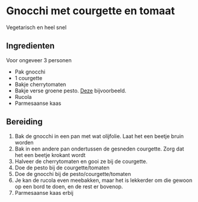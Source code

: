 # Gnocchi met courgette en tomaat
Vegetarisch en heel snel

## Ingredienten
Voor ongeveer 3 personen
- Pak gnocchi
- 1 courgette
- Bakje cherrytomaten
- Bakje verse groene pesto. [Deze](https://www.ah.nl/producten2/product/wi160917/ah-verse-pesto-groen) bijvoorbeeld.
- Rucola
- Parmesaanse kaas

## Bereiding
1. Bak de gnocchi in een pan met wat olijfolie. Laat het een beetje bruin worden
2. Bak in een andere pan ondertussen de gesneden courgette. Zorg dat het een beetje krokant wordt
3. Halveer de cherrytomaten en gooi ze bij de courgette.
4. Doe de pesto bij de courgette/tomaten
5. Doe de gnocchi bij de pesto/courgette/tomaten
6. Je kan de rucola even meebakken, maar het is lekkerder om die gewoon op een bord te doen, en de rest er bovenop.
7. Parmesaanse kaas erbij
